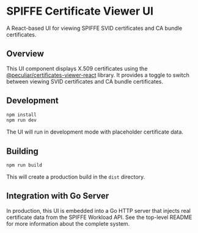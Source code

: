 # SPIFFE Certificate Viewer UI

A React-based UI for viewing SPIFFE SVID certificates and CA bundle certificates.

## Overview

This UI component displays X.509 certificates using the [@peculiar/certificates-viewer-react](https://www.npmjs.com/package/@peculiar/certificates-viewer-react) library. It provides a toggle to switch between viewing SVID certificates and CA bundle certificates.

## Development

```bash
npm install
npm run dev
```

The UI will run in development mode with placeholder certificate data.

## Building

```bash
npm run build
```

This will create a production build in the `dist` directory.

## Integration with Go Server

In production, this UI is embedded into a Go HTTP server that injects real certificate data from the SPIFFE Workload API. See the top-level README for more information about the complete system.